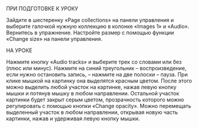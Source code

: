 ПРИ ПОДГОТОВКЕ К УРОКУ

Зайдите в шестеренку «Page collections» на панели управления и выберите галочкой нужную коллекцию в колонке «Images 1» и «Audio». Вернитесь в упражнение. Настройте размер с помощью функции «Change size» на панели управления.

НА УРОКЕ

Нажмите кнопку «Audio tracks» и выберите трек со словами или без (плюс или минус). Нажмите на  синий треугольник – воспроизведение, если нужно остановить запись, – нажмите на две полоски – пауза.
При клике мышкой на картинку она выделятся красным цветом. После этого можно выделить любой участок на картинке, нажав левую кнопку мышки и потянув мышку в любом направлении. Остальной участок картинки будет закрыт серым цветом, прозрачность которого можно регулировать с помощью кнопки «Change opacity». Можно перемещать выделенный участок в любом направлении, открывая новую часть картинки, нажав и удерживая левую кнопку мышки.
